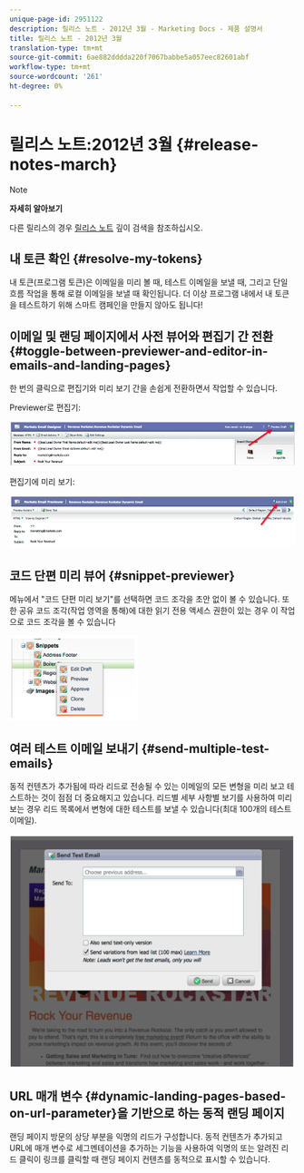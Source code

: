 ```yaml
---
unique-page-id: 2951122
description: 릴리스 노트 - 2012년 3월 - Marketing Docs - 제품 설명서
title: 릴리스 노트 - 2012년 3월
translation-type: tm+mt
source-git-commit: 6ae882dddda220f7067babbe5a057eec82601abf
workflow-type: tm+mt
source-wordcount: '261'
ht-degree: 0%

---
```



# 릴리스 노트:2012년 3월 {#release-notes-march}

>[!NOTE]
>
>**자세히 알아보기**
>
>다른 릴리스의 경우 [릴리스 노트](https://docs.marketo.com/display/docs/release+notes) 깊이 검색을 참조하십시오.
>
>## 내 토큰 확인 {#resolve-my-tokens}

내 토큰(프로그램 토큰)은 이메일을 미리 볼 때, 테스트 이메일을 보낼 때, 그리고 단일 흐름 작업을 통해 로컬 이메일을 보낼 때 확인됩니다. 더 이상 프로그램 내에서 내 토큰을 테스트하기 위해 스마트 캠페인을 만들지 않아도 됩니다!

## 이메일 및 랜딩 페이지에서 사전 뷰어와 편집기 간 전환 {#toggle-between-previewer-and-editor-in-emails-and-landing-pages}

한 번의 클릭으로 편집기와 미리 보기 간을 손쉽게 전환하면서 작업할 수 있습니다.

Previewer로 편집기:

![](assets/image2014-9-23-10-3a0-3a13.png)

편집기에 미리 보기:

![](assets/image2014-9-23-10-3a0-3a25.png)

## 코드 단편 미리 뷰어 {#snippet-previewer}

메뉴에서 &quot;코드 단편 미리 보기&quot;를 선택하면 코드 조각을 초안 없이 볼 수 있습니다. 또한 공유 코드 조각(작업 영역을 통해)에 대한 읽기 전용 액세스 권한이 있는 경우 이 작업으로 코드 조각을 볼 수 있습니다

![](assets/image2014-9-23-10-3a0-3a37.png)

## 여러 테스트 이메일 보내기 {#send-multiple-test-emails}

동적 컨텐츠가 추가됨에 따라 리드로 전송될 수 있는 이메일의 모든 변형을 미리 보고 테스트하는 것이 점점 더 중요해지고 있습니다. 리드별 세부 사항별 보기를 사용하여 미리 보는 경우 리드 목록에서 변형에 대한 테스트를 보낼 수 있습니다(최대 100개의 테스트 이메일).

![](assets/image2014-9-23-10-3a0-3a50.png)

## URL 매개 변수 {#dynamic-landing-pages-based-on-url-parameter}을 기반으로 하는 동적 랜딩 페이지

랜딩 페이지 방문의 상당 부분을 익명의 리드가 구성합니다. 동적 컨텐츠가 추가되고 URL에 매개 변수로 세그멘테이션을 추가하는 기능을 사용하여 익명의 또는 알려진 리드 클릭이 링크를 클릭할 때 랜딩 페이지 컨텐츠를 동적으로 표시할 수 있습니다.
